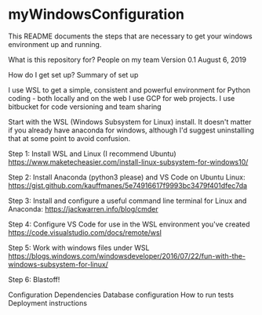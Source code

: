 # myWindowsConfiguration

This README documents the steps that are necessary to get your windows environment up and running.

What is this repository for?
People on my team Version 0.1 August 6, 2019

How do I get set up?
Summary of set up

I use WSL to get a simple, consistent and powerful environment for Python coding - both locally and on the web I use GCP for web projects. I use bitbucket for code versioning and team sharing

Start with the WSL (Windows Subsystem for Linux) install. It doesn't matter if you already have anaconda for windows, although I'd suggest uninstalling that at some point to avoid confusion.

Step 1: Install WSL and Linux (I recommend Ubuntu) https://www.maketecheasier.com/install-linux-subsystem-for-windows10/

Step 2: Install Anaconda (python3 please) and VS Code on Ubuntu Linux: https://gist.github.com/kauffmanes/5e74916617f9993bc3479f401dfec7da

Step 3: Install and configure a useful command line terminal for Linux and Anaconda: https://jackwarren.info/blog/cmder

Step 4: Configure VS Code for use in the WSL environment you've created https://code.visualstudio.com/docs/remote/wsl

Step 5: Work with windows files under WSL https://blogs.windows.com/windowsdeveloper/2016/07/22/fun-with-the-windows-subsystem-for-linux/

Step 6: Blastoff!

Configuration
Dependencies
Database configuration
How to run tests
Deployment instructions
